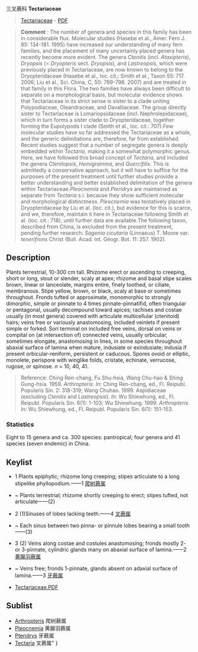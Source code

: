 三叉蕨科 **Tectariaceae**

> [Tectariaceae](http://www.iplant.cn/info/Tectariaceae?t=foc) - [PDF](http://www.iplant.cn/foc/pdf/Tectariaceae.pdf)

> **Comment** : 
> The number of genera and species in this family has been in considerable flux. Molecular studies (Hasebe et al., Amer. Fern J. 85: 134-181. 1995) have increased our understanding of many fern families, and the placement of many uncertainly placed genera has recently become more evident. The genera *Ctenitis* (incl. *Ataxipteris*), *Dryopsis* (= *Dryopteris* sect. *Dryopsis*), and *Lastreopsis*, which were previously placed in Tectariaceae, are now known to belong to the Dryopteridaceae (Hasebe et al., loc. cit.; Smith et al., Taxon 55: 717. 2006; Liu et al., Sci. China, C, 50: 789-798. 2007) and are treated in that family in this Flora. The two families have always been difficult to separate on a morphological basis, but molecular evidence shows that Tectariaceae in its strict sense is sister to a clade uniting Polypodiaceae, Oleandraceae, and Davalliaceae. The group directly sister to Tectariaceae is Lomariopsidaceae (incl. Nephrolepidaceae), which in turn forms a sister clade to Dryopteridaceae, together forming the Eupolypods I clade (Smith et al., loc. cit.: 707).Few molecular studies have so far addressed the Tectariaceae as a whole, and the generic delimitations are, therefore, far from established. Recent studies suggest that a number of segregate genera is deeply embedded within *Tectaria*, making it a somewhat polymorphic genus. Here, we have followed this broad concept of *Tectaria*, and included the genera *Ctenitopsis*, *Hemigramma*, and *Quercifilix*. This is admittedly a conservative approach, but it will have to suffice for the purposes of the present treatment until further studies provide a better understanding and better established delimitation of the genera within Tectariaceae.*Pleocnemia* and *Pteridrys* are maintained as separate from *Tectaria* s.l. because they show sufficient molecular and morphological distinctness. *Pleocnemia* was tentatively placed in Dryopteridaceae by Liu et al. (loc. cit.), but evidence for this is scarce, and we, therefore, maintain it here in Tectariaceae following Smith et al. (loc. cit.: 718), until further data are available.The following taxon, described from China, is excluded from the present treatment, pending further research: *Sagenia cicutaria* (Linnaeus) T. Moore var. *tenerifrons* Christ (Bull. Acad. Int. Géogr. Bot. 11: 257. 1902).

## Description

Plants terrestrial, 10-300 cm tall. Rhizome erect or ascending to creeping, short or long, stout or slender, scaly at apex; rhizome and basal stipe scales brown, linear or lanceolate, margins entire, finely toothed, or ciliate, membranous. Stipe yellow, brown, or black, scaly at base or sometimes throughout. Fronds tufted or approximate, monomorphic to strongly dimorphic, simple or pinnate to 4 times pinnate-pinnatifid, often triangular or pentagonal, usually decompound toward apices; rachises and costae usually (in most genera) covered with articulate multicellular (ctenitoid) hairs; veins free or variously anastomosing, included veinlets if present simple or forked. Sori terminal on included free veins, dorsal on veins or compital on (at intersection of) connected veins, usually orbicular, sometimes elongate, anastomosing in lines, in some species throughout abaxial surface of lamina when mature, indusiate or exindusiate; indusia if present orbicular-reniform, persistent or caducous. Spores ovoid or elliptic, monolete, perispore with winglike folds, cristate, echinate, verrucose, rugose, or spinose. *n* = 10, 40, 41.

> Reference: 
> Ching Ren-chang, Fu Shu-hsia, Wang Chu-hao & Shing Gung-hsia. 1959. *Arthropteris*. *In:* Ching Ren-chang, ed., Fl. Reipubl. Popularis Sin. 2: 318-319; Wang Chuhao. 1999. Aspidiaceae (excluding *Ctenitis* and *Lastreopsis*). *In:* Wu Shiewhung, ed., Fl. Reipubl. Popularis Sin. 6(1): 1-103; Wu Shiewhung. 1999. *Arthropteris*. *In:* Wu Shiewhung, ed., Fl. Reipubl. Popularis Sin. 6(1): 151-153.

### Statistics
Eight to 15 genera and ca. 300 species: pantropical; four genera and 41 species (seven endemic) in China.

## Keylist

* 1 Plants epiphytic; rhizome long creeping; stipes articulate to a long stipelike phyllopodium.——1  [爬树蕨属](http://www.iplant.cn/info/Arthropteris?t=foc)
* ~ Plants terrestrial; rhizome shortly creeping to erect; stipes tufted, not articulate——(2)

* 2 (1)Sinuses of lobes lacking teeth.——4  [叉蕨属](http://www.iplant.cn/info/Tectaria?t=foc)
* ~ Each sinus between two pinna- or pinnule lobes bearing a small tooth——(3)

* 3 (2) Veins along costae and costules anastomosing; fronds mostly 2- or 3-pinnate, cylindric glands many on abaxial surface of lamina.——2  [黄腺羽蕨属](http://www.iplant.cn/info/Pleocnemia?t=foc)
* ~ Veins free; fronds 1-pinnate, glands absent on adaxial surface of lamina.——3  [牙蕨属](http://www.iplant.cn/info/Pteridrys?t=foc)

* [Tectariaceae.PDF](http://www.iplant.cn/foc/pdf/Tectariaceae.pdf)

## Sublist

* [Arthropteris](http://www.iplant.cn/info/Arthropteris?t=foc)
 爬树蕨属
* [Pleocnemia](http://www.iplant.cn/info/Pleocnemia?t=foc)
 黄腺羽蕨属
* [Pteridrys](http://www.iplant.cn/info/Pteridrys?t=foc)
 牙蕨属
* [Tectaria](http://www.iplant.cn/info/Tectaria?t=foc) 叉蕨属"
}